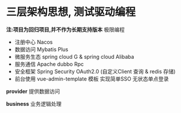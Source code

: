 # 三层架构思想, 测试驱动编程
**注:项目为回归项目,并不作为长期支持版本**
 极限编程
 * 注册中心 Nacos
 * 数据访问 Mybatis Plus
 * 微服务生态 spring cloud G & spring cloud Alibaba
 * 服务通信 Apache dubbo Rpc
 * 安全框架 Spring Security OAuth2.0  (自定义Client 查询 & redis 存储)
 * 前台使用 vue-admin-template 模板 实现简单SSO 无状态单点登录
 
 **provider** 提供数据访问
 
 **business** 业务逻辑处理
 ### 
